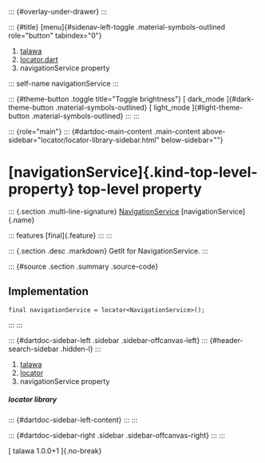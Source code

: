::: {#overlay-under-drawer}
:::

::: {#title}
[menu]{#sidenav-left-toggle .material-symbols-outlined role="button"
tabindex="0"}

1.  [talawa](../index.html)
2.  [locator.dart](../locator/)
3.  navigationService property

::: self-name
navigationService
:::

::: {#theme-button .toggle title="Toggle brightness"}
[ dark_mode ]{#dark-theme-button .material-symbols-outlined} [
light_mode ]{#light-theme-button .material-symbols-outlined}
:::
:::

::: {role="main"}
::: {#dartdoc-main-content .main-content above-sidebar="locator/locator-library-sidebar.html" below-sidebar=""}
<div>

# [navigationService]{.kind-top-level-property} top-level property

</div>

::: {.section .multi-line-signature}
[NavigationService](../services_navigation_service/NavigationService-class.html)
[navigationService]{.name}

::: features
[final]{.feature}
:::
:::

::: {.section .desc .markdown}
GetIt for NavigationService.
:::

::: {#source .section .summary .source-code}
## Implementation

``` language-dart
final navigationService = locator<NavigationService>();
```
:::
:::

::: {#dartdoc-sidebar-left .sidebar .sidebar-offcanvas-left}
::: {#header-search-sidebar .hidden-l}
:::

1.  [talawa](../index.html)
2.  [locator](../locator/)
3.  navigationService property

##### locator library

::: {#dartdoc-sidebar-left-content}
:::
:::

::: {#dartdoc-sidebar-right .sidebar .sidebar-offcanvas-right}
:::
:::

[ talawa 1.0.0+1 ]{.no-break}
